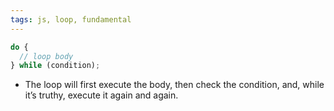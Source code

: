 ```yaml
---
tags: js, loop, fundamental
---
```


```js
do {
  // loop body
} while (condition);
```

- The loop will first execute the body, then check the condition, and, while it’s truthy, execute it again and again.